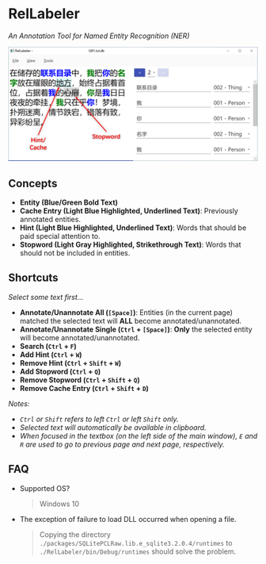 # RelLabeler

*An Annotation Tool for Named Entity Recognition (NER)*


![Image-1](Images/Image-1.png)


## Concepts

- **Entity (Blue/Green Bold Text)**
- **Cache Entry (Light Blue Highlighted, Underlined Text)**: Previously annotated entities.
- **Hint (Light Blue Highlighted, Underlined Text)**: Words that should be paid special attention to.
- **Stopword (Light Gray Highlighted, Strikethrough Text)**: Words that should not be included in entities.


## Shortcuts

*Select some text first...*

- **Annotate/Unannotate All (`[Space]`)**: Entities (in the current page) matched the selected text will **ALL** become annotated/unannotated.
- **Annotate/Unannotate Single (`Ctrl` + `[Space]`)**: **Only** the selected entity will become annotated/unannotated.
- **Search (`Ctrl` + `F`)**
- **Add Hint (`Ctrl` + `W`)**
- **Remove Hint (`Ctrl` + `Shift` + `W`)**
- **Add Stopword (`Ctrl` + `Q`)**
- **Remove Stopword (`Ctrl` + `Shift` + `Q`)**
- **Remove Cache Entry (`Ctrl` + `Shift` + `D`)**

*Notes:*

- *`Ctrl` or `Shift` refers to left `Ctrl` or left `Shift` only.*
- *Selected text will automatically be available in clipboard.*
- *When focused in the textbox (on the left side of the main window), `E` and `R` are used to go to previous page and next page, respectively.*


## FAQ

- Supported OS?
  > Windows 10

- The exception of failure to load DLL occurred when opening a file.
  > Copying the directory `./packages/SQLitePCLRaw.lib.e_sqlite3.2.0.4/runtimes` to `./RelLabeler/bin/Debug/runtimes` should solve the problem.

